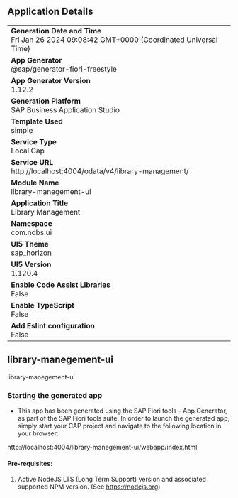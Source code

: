 ## Application Details
|               |
| ------------- |
|**Generation Date and Time**<br>Fri Jan 26 2024 09:08:42 GMT+0000 (Coordinated Universal Time)|
|**App Generator**<br>@sap/generator-fiori-freestyle|
|**App Generator Version**<br>1.12.2|
|**Generation Platform**<br>SAP Business Application Studio|
|**Template Used**<br>simple|
|**Service Type**<br>Local Cap|
|**Service URL**<br>http://localhost:4004/odata/v4/library-management/
|**Module Name**<br>library-manegement-ui|
|**Application Title**<br>Library Management|
|**Namespace**<br>com.ndbs.ui|
|**UI5 Theme**<br>sap_horizon|
|**UI5 Version**<br>1.120.4|
|**Enable Code Assist Libraries**<br>False|
|**Enable TypeScript**<br>False|
|**Add Eslint configuration**<br>False|

## library-manegement-ui

library-manegement-ui

### Starting the generated app

-   This app has been generated using the SAP Fiori tools - App Generator, as part of the SAP Fiori tools suite.  In order to launch the generated app, simply start your CAP project and navigate to the following location in your browser:

http://localhost:4004/library-manegement-ui/webapp/index.html

#### Pre-requisites:

1. Active NodeJS LTS (Long Term Support) version and associated supported NPM version.  (See https://nodejs.org)



